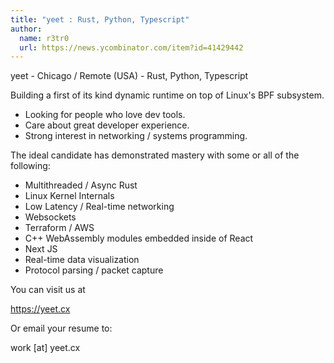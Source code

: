 ```yaml
---
title: "yeet : Rust, Python, Typescript"
author:
  name: r3tr0
  url: https://news.ycombinator.com/item?id=41429442
---
```

yeet - Chicago &#x2F; Remote (USA) - Rust, Python, Typescript

Building a first of its kind dynamic runtime on top of Linux&#x27;s BPF subsystem.

- Looking for people who love dev tools. 
- Care about great developer experience.
- Strong interest in networking &#x2F; systems programming.

The ideal candidate has demonstrated mastery with some or all of the following:

- Multithreaded &#x2F; Async Rust
- Linux Kernel Internals
- Low Latency &#x2F; Real-time networking
- Websockets
- Terraform &#x2F; AWS
- C++ WebAssembly modules embedded inside of React
- Next JS
- Real-time data visualization
- Protocol parsing &#x2F; packet capture

You can visit us at

<a href="https:&#x2F;&#x2F;yeet.cx" rel="nofollow">https:&#x2F;&#x2F;yeet.cx</a>

Or email your resume to:

work [at] yeet.cx
